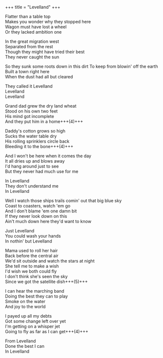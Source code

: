 +++
title = "Levelland"
+++


Flatter than a table top  
Makes you wonder why they stopped here  
Wagon must have lost a wheel  
Or they lacked ambition one

In the great migration west  
Separated from the rest  
Though they might have tried their best  
They never caught the sun

So they sunk some roots down in this dirt 
To keep from blowin' off the earth  
Built a town right here  
When the dust had all but cleared

They called it Levelland  
Levelland  
Levelland

Grand dad grew the dry land wheat  
Stood on his own two feet  
His mind got incomplete  
And they put him in a home+++(4)+++

Daddy's cotton grows so high  
Sucks the water table dry  
His rolling sprinklers circle back  
Bleeding it to the bone+++(4)+++

And I won't be here when it comes the day   
It all dries up and blows away  
I'd hang around just to see  
But they never had much use for me

In Levelland  
They don't understand me  
In Levelland

Well I watch those ships trails comin' out that big blue sky  
Coast to coasters, watch 'em go  
And I don't blame 'em one damn bit  
If they never look down on this  
Ain't much down here they'd want to know 

Just Levelland  
You could wash your hands  
In nothin' but Levelland  

Mama used to roll her hair  
Back before the central air  
We'd sit outside and watch the stars at night  
She tell me to make a wish  
I'd wish we both could fly  
I don't think she's seen the sky  
Since we got the satellite dish+++(5)+++

I can hear the marching band  
Doing the best they can to play  
Smoke on the water  
And joy to the world

I payed up all my debts  
Got some change left over yet  
I'm getting on a whisper jet  
Going to fly as far as I can get+++(4)+++  

From Levelland  
Done the best I can  
In Levelland  